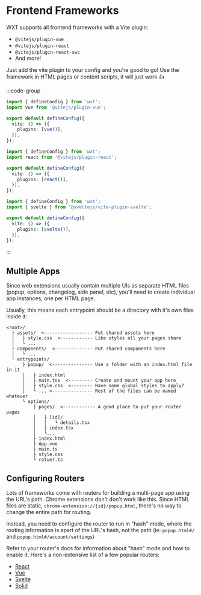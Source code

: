 # Frontend Frameworks

WXT supports all frontend frameworks with a Vite plugin:

- `@vitejs/plugin-vue`
- `@vitejs/plugin-react`
- `@vitejs/plugin-react-swc`
- And more!

Just add the vite plugin to your config and you're good to go! Use the framework in HTML pages or content scripts, it will just work 👍

:::code-group

```ts [Vue]
import { defineConfig } from 'wxt';
import vue from '@vitejs/plugin-vue';

export default defineConfig({
  vite: () => ({
    plugins: [vue()],
  }),
});
```

```ts [React]
import { defineConfig } from 'wxt';
import react from '@vitejs/plugin-react';

export default defineConfig({
  vite: () => ({
    plugins: [react()],
  }),
});
```

```ts [Svelte]
import { defineConfig } from 'wxt';
import { svelte } from '@sveltejs/vite-plugin-svelte';

export default defineConfig({
  vite: () => ({
    plugins: [svelte()],
  }),
});
```

:::

## Multiple Apps

Since web extensions usually contain multiple UIs as separate HTML files (popup, options, changelog, side panel, etc), you'll need to create individual app instances, one per HTML page.

Usually, this means each entrypoint should be a directory with it's own files inside it:

```
<root>/
  ├ assets/  <------------------ Put shared assets here
  │   ├ style.css  <------------ Like styles all your pages share
  │   └ ...
  ├ components/  <-------------- Put shared components here
  │   └ ...
  └ entrypoints/
      ├ popup/  <--------------- Use a folder with an index.html file in it
      │   ├ index.html
      │   ├ main.tsx  <--------- Create and mount your app here
      │   ├ style.css  <-------- Have some global styles to apply?
      │   └ ... <--------------- Rest of the files can be named whatever
      └ options/
          ├ pages/  <------------ A good place to put your router pages
          │   ├ [id]/
          │   │   └ details.tsx
          │   ├ index.tsx
          │   └...
          ├ index.html
          ├ App.vue
          ├ main.ts
          ├ style.css
          └ rotuer.ts
```

## Configuring Routers

Lots of frameworks come with routers for building a multi-page app using the URL's path. Chrome extensions don't don't work like this. Since HTML files are static, `chrome-extension://{id}/popup.html`, there's no way to change the entire path for routing.

Instead, you need to configure the router to run in "hash" mode, where the routing information is apart of the URL's hash, not the path (ie: `popup.html#/` and `popup.html#/account/settings`)

Refer to your router's docs for information about "hash" mode and how to enable it. Here's a non-extensive list of a few popular routers:

- [React](https://reactrouter.com/en/main/routers/create-hash-router)
- [Vue](https://router.vuejs.org/guide/essentials/history-mode.html#Hash-Mode)
- [Svelte](https://www.npmjs.com/package/svelte-spa-router#hash-based-routing)
- [Solid](https://github.com/solidjs/solid-router?tab=readme-ov-file#hash-mode-router)
